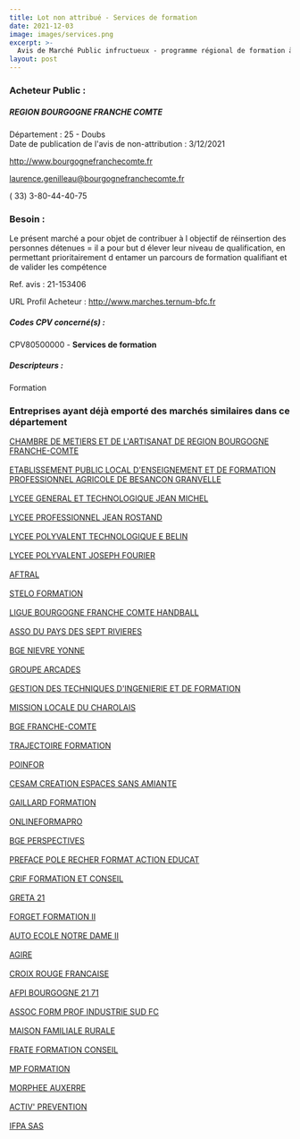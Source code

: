 ```yaml
---
title: Lot non attribué - Services de formation
date: 2021-12-03
image: images/services.png
excerpt: >-
  Avis de Marché Public infructueux - programme régional de formation à destination des personnes placées sous main de justice 2022
layout: post
---
```


### Acheteur Public :
##### REGION BOURGOGNE FRANCHE COMTE
Département : 25 - Doubs<br/>
Date de publication de l'avis de non-attribution : 3/12/2021


http://www.bourgognefranchecomte.fr

laurence.genilleau@bourgognefranchecomte.fr

( 33) 3-80-44-40-75
### Besoin :

Le présent marché a pour objet de contribuer à l objectif de réinsertion des personnes détenues = il a pour but d élever leur niveau de qualification, en permettant prioritairement d entamer un parcours de formation qualifiant et de valider les compétence

Ref. avis : 21-153406

URL Profil Acheteur : http://www.marches.ternum-bfc.fr

##### Codes CPV concerné(s) :
CPV80500000 - **Services de formation** <br/>

##### Descripteurs :
Formation <br/>

### Entreprises ayant déjà emporté des marchés similaires dans ce département
<a href="/entreprise-543/siren-130026073">CHAMBRE DE METIERS ET DE L'ARTISANAT DE REGION BOURGOGNE FRANCHE-COMTE</a><br/><br/>
<a href="/entreprise-544/siren-192512630">ETABLISSEMENT PUBLIC LOCAL D'ENSEIGNEMENT ET DE FORMATION PROFESSIONNEL AGRICOLE DE BESANCON GRANVELLE</a><br/><br/>
<a href="/entreprise-544/siren-193900198">LYCEE GENERAL ET TECHNOLOGIQUE JEAN MICHEL</a><br/><br/>
<a href="/entreprise-544/siren-195800503">LYCEE PROFESSIONNEL JEAN ROSTAND</a><br/><br/>
<a href="/entreprise-544/siren-197009053">LYCEE POLYVALENT TECHNOLOGIQUE E BELIN</a><br/><br/>
<a href="/entreprise-544/siren-198900052">LYCEE POLYVALENT JOSEPH FOURIER</a><br/><br/>
<a href="/entreprise-544/siren-305405045">AFTRAL</a><br/><br/>
<a href="/entreprise-545/siren-315131698">STELO FORMATION</a><br/><br/>
<a href="/entreprise-547/siren-327437117">LIGUE BOURGOGNE FRANCHE COMTE HANDBALL</a><br/><br/>
<a href="/entreprise-547/siren-327459228">ASSO DU PAYS DES SEPT RIVIERES</a><br/><br/>
<a href="/entreprise-547/siren-331829028">BGE NIEVRE YONNE</a><br/><br/>
<a href="/entreprise-549/siren-343549887">GROUPE ARCADES</a><br/><br/>
<a href="/entreprise-551/siren-353832017">GESTION DES TECHNIQUES D'INGENIERIE ET DE FORMATION</a><br/><br/>
<a href="/entreprise-551/siren-380001982">MISSION LOCALE DU CHAROLAIS</a><br/><br/>
<a href="/entreprise-553/siren-391319084">BGE FRANCHE-COMTE</a><br/><br/>
<a href="/entreprise-555/siren-398511881">TRAJECTOIRE FORMATION</a><br/><br/>
<a href="/entreprise-556/siren-403325616">POINFOR</a><br/><br/>
<a href="/entreprise-556/siren-409427820">CESAM CREATION ESPACES SANS AMIANTE</a><br/><br/>
<a href="/entreprise-557/siren-411734635">GAILLARD FORMATION</a><br/><br/>
<a href="/entreprise-559/siren-424780336">ONLINEFORMAPRO</a><br/><br/>
<a href="/entreprise-559/siren-429910151">BGE PERSPECTIVES</a><br/><br/>
<a href="/entreprise-561/siren-440440667">PREFACE POLE RECHER FORMAT ACTION EDUCAT</a><br/><br/>
<a href="/entreprise-563/siren-451433817">CRIF FORMATION ET CONSEIL</a><br/><br/>
<a href="/entreprise-568/siren-508996881">GRETA 21</a><br/><br/>
<a href="/entreprise-569/siren-509432902">FORGET FORMATION II</a><br/><br/>
<a href="/entreprise-569/siren-509734802">AUTO ECOLE NOTRE DAME II</a><br/><br/>
<a href="/entreprise-574/siren-749909917">AGIRE</a><br/><br/>
<a href="/entreprise-574/siren-775672272">CROIX ROUGE FRANCAISE</a><br/><br/>
<a href="/entreprise-575/siren-778213280">AFPI BOURGOGNE 21 71</a><br/><br/>
<a href="/entreprise-575/siren-778298042">ASSOC FORM PROF INDUSTRIE SUD FC</a><br/><br/>
<a href="/entreprise-575/siren-778332007">MAISON FAMILIALE RURALE</a><br/><br/>
<a href="/entreprise-575/siren-781621370">FRATE FORMATION CONSEIL</a><br/><br/>
<a href="/entreprise-575/siren-791585235">MP FORMATION</a><br/><br/>
<a href="/entreprise-579/siren-821399722">MORPHEE AUXERRE</a><br/><br/>
<a href="/entreprise-579/siren-822486387">ACTIV' PREVENTION</a><br/><br/>
<a href="/entreprise-582/siren-891213530">IFPA SAS</a><br/><br/>
